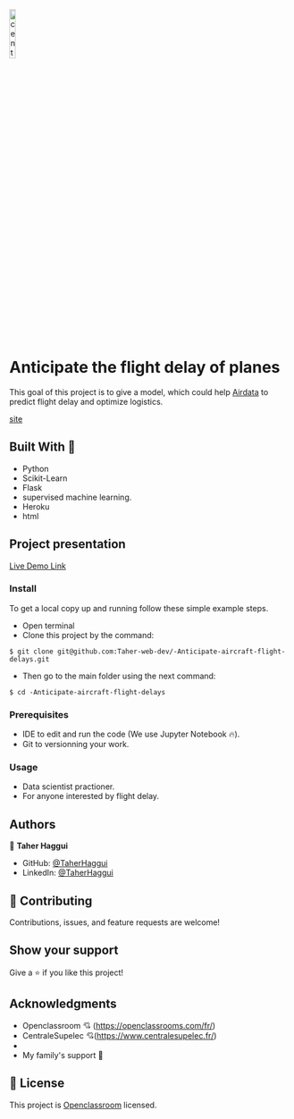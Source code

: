  



<img src = "https://www.ladn.eu/wp-content/uploads/2017/04/openclassrooms-supelec.png" alt="centrale logo" width="15%">

# Anticipate the flight delay of planes
This goal of this project is to give a model, which could help <a href="https://airdata.com/">Airdata</a> to predict flight delay and optimize logistics. 

[site](https://prediction-retard-avions.herokuapp.com/)

## Built With 🔨

- Python 
- Scikit-Learn
- Flask
- supervised machine learning.
- Heroku
- html

## Project presentation

[Live Demo Link](https://www.youtube.com/watch?v=uzrCQMTUeMo&list=PLl2tX_AjHqW_9Nh29QwrFsIkQKCVP6h8n)

### Install

To get a local copy up and running follow these simple example steps.
- Open terminal
- Clone this project by the command: 

```
$ git clone git@github.com:Taher-web-dev/-Anticipate-aircraft-flight-delays.git
```

- Then go to the main folder using the next command:

```
$ cd -Anticipate-aircraft-flight-delays
```




### Prerequisites

- IDE to edit and run the code (We use Jupyter Notebook 🔥).
- Git to versionning your work.


### Usage

- Data scientist practioner.
- For anyone interested by flight delay.


## Authors

👤 **Taher Haggui**

- GitHub: [@TaherHaggui](https://github.com/Taher-web-dev)
- LinkedIn: [@TaherHaggui](https://www.linkedin.com/in/taher-haggui-66b5a6198/)


## 🤝 Contributing

Contributions, issues, and feature requests are welcome!



## Show your support

Give a ⭐️ if you like this project!


## Acknowledgments
- Openclassroom  💘 (https://openclassrooms.com/fr/)
- CentraleSupelec 💘(https://www.centralesupelec.fr/)
- 
- My family's support 🙌

## 📝 License

This project is [Openclassroom](https://openclassrooms.com/fr/) licensed.
